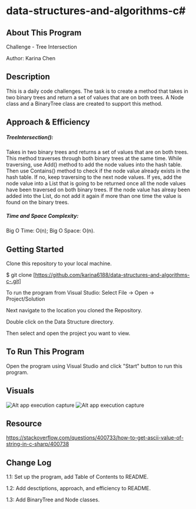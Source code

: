 # data-structures-and-algorithms-c#

## About This Program
Challenge - Tree Intersection

Author: Karina Chen

## Description
This is a daily code challenges. The task is to create a method that takes in two binary trees and return a set of values that are on both trees. A Node class and a BinaryTree class are created to support this method.
 
## Approach & Efficiency
##### TreeIntersection():
Takes in two binary trees and returns a set of values that are on both trees. This method traverses through both binary trees at the same time. While traversing, use Add() method to add the node values into the hash table. Then use Contains() method to check if the node value already exists in the hash table. If no, keep traversing to the next node values. If yes, add the node value into a List that is going to be returned once all the node values have been traversed on both binary trees. If the node value has alreay been added into the List, do not add it again if more than one time the value is found on the binary trees.

##### Time and Space Complexity:
Big O Time: O(n); Big O Space: O(n).

## Getting Started
Clone this repository to your local machine.

$ git clone [https://github.com/karina6188/data-structures-and-algorithms-c-.git]

To run the program from Visual Studio:
Select File -> Open -> Project/Solution

Next navigate to the location you cloned the Repository.

Double click on the Data Structure directory.

Then select and open the project you want to view.

## To Run This Program
Open the program using Visual Studio and click "Start" button to run this program.

## Visuals

![Alt app execution capture](/Assets/code32_1.jpg)
![Alt app execution capture](/Assets/code32_2.jpg)

## Resource
https://stackoverflow.com/questions/400733/how-to-get-ascii-value-of-string-in-c-sharp/400738

## Change Log

1.1: Set up the program, add Table of Contents to README.

1.2: Add desctiptions, approach, and efficiency to README.

1.3: Add BinaryTree and Node classes.